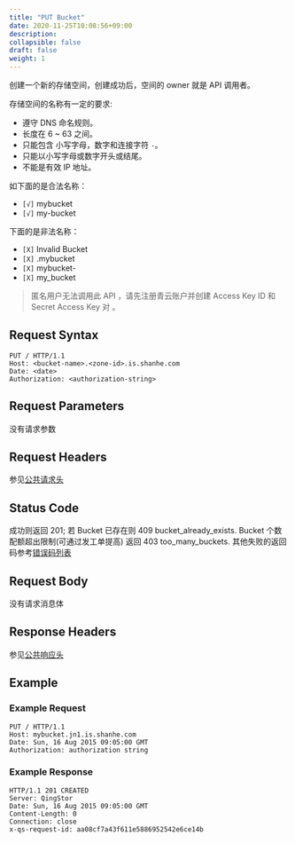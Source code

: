 ```yaml
---
title: "PUT Bucket"
date: 2020-11-25T10:08:56+09:00
description:
collapsible: false
draft: false
weight: 1
---
```



创建一个新的存储空间，创建成功后，空间的 owner 就是 API 调用者。

存储空间的名称有一定的要求:

- 遵守 DNS 命名规则。
- 长度在 6 ~ 63 之间。
- 只能包含 小写字母，数字和连接字符 `-`。
- 只能以小写字母或数字开头或结尾。
- 不能是有效 IP 地址。

如下面的是合法名称：

- `[√]` mybucket
- `[√]` my-bucket

下面的是非法名称：

- `[X]` Invalid Bucket
- `[X]` .mybucket
- `[X]` mybucket-
- `[X]` my_bucket

> 匿名用户无法调用此 API ，请先注册青云账户并创建 Access Key ID 和 Secret Access Key 对 。

## Request Syntax

```http
PUT / HTTP/1.1
Host: <bucket-name>.<zone-id>.is.shanhe.com
Date: <date>
Authorization: <authorization-string>
```

## Request Parameters

没有请求参数

## Request Headers

参见[公共请求头](../../common_header/#请求头字段-request-header)

## Status Code

成功则返回 201; 若 Bucket 已存在则 409 bucket_already_exists. Bucket 个数配额超出限制(可通过发工单提高) 返回 403 too_many_buckets.  其他失败的返回码参考[错误码列表](../../error_code/)

## Request Body

没有请求消息体

## Response Headers

参见[公共响应头](../../common_header/#响应头字段-request-header)

## Example

### Example Request

```http
PUT / HTTP/1.1
Host: mybucket.jn1.is.shanhe.com
Date: Sun, 16 Aug 2015 09:05:00 GMT
Authorization: authorization string
```

### Example Response

```http
HTTP/1.1 201 CREATED
Server: QingStor
Date: Sun, 16 Aug 2015 09:05:00 GMT
Content-Length: 0
Connection: close
x-qs-request-id: aa08cf7a43f611e5886952542e6ce14b
```
